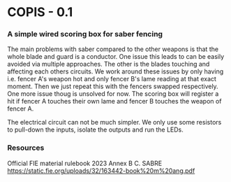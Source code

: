 # COPIS - 0.1
### A simple wired scoring box for saber fencing

The main problems with saber compared to the other weapons is that the whole blade and guard is a conductor.
One issue this leads to can be easily avoided via multiple approaches. The other is the blades touching and affecting each others circuits.
We work around these issues by only having i.e. fencer A's weapon hot and only fencer B's lame reading at that exact moment.
Then we just repeat this with the fencers swapped respectively.
One more issue thoug is unsolved for now. The scoring box will register a hit if fencer A touches their own lame and fencer B touches the weapon of fencer A.

The electrical circuit can not be much simpler. We only use some resistors to pull-down the inputs, isolate the outputs and run the LEDs.

### Resources 

Official FIE material rulebook 2023 Annex B C. SABRE
https://static.fie.org/uploads/32/163442-book%20m%20ang.pdf
